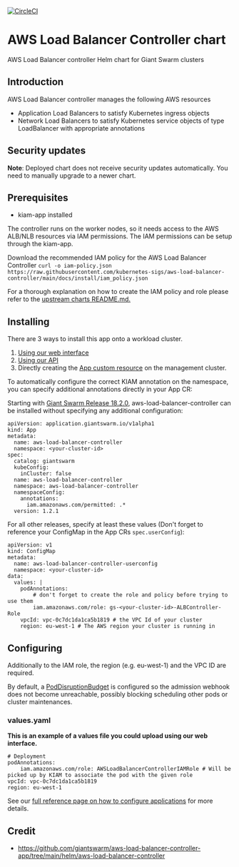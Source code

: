 [![CircleCI](https://circleci.com/gh/giantswarm/aws-load-balancer-controller-app/tree/main.svg?style=svg)](https://circleci.com/gh/giantswarm/aws-load-balancer-controller-app/tree/main)

# AWS Load Balancer Controller chart

AWS Load Balancer controller Helm chart for Giant Swarm clusters

## Introduction
AWS Load Balancer controller manages the following AWS resources
- Application Load Balancers to satisfy Kubernetes ingress objects
- Network Load Balancers to satisfy Kubernetes service objects of type LoadBalancer with appropriate annotations

## Security updates
**Note**: Deployed chart does not receive security updates automatically. You need to manually upgrade to a newer chart.

## Prerequisites
- kiam-app installed

The controller runs on the worker nodes, so it needs access to the AWS ALB/NLB resources via IAM permissions. The
IAM permissions can be setup through the kiam-app.

Download the recommended IAM policy for the AWS Load Balancer Controller
    ```
    curl -o iam-policy.json https://raw.githubusercontent.com/kubernetes-sigs/aws-load-balancer-controller/main/docs/install/iam_policy.json
    ```

For a thorough explanation on how to create the IAM policy and role please refer to the [upstream charts README.md.](https://github.com/giantswarm/aws-load-balancer-controller-app/blob/main/helm/aws-load-balancer-controller/README.md)

## Installing

There are 3 ways to install this app onto a workload cluster.

1. [Using our web interface](https://docs.giantswarm.io/ui-api/web/app-platform/#installing-an-app)
2. [Using our API](https://docs.giantswarm.io/api/#operation/createClusterAppV5)
3. Directly creating the [App custom resource](https://docs.giantswarm.io/ui-api/management-api/crd/apps.application.giantswarm.io/) on the management cluster.

To automatically configure the correct KIAM annotation on the namespace, you can specify additional annotations directly in your App CR:

Starting with [Giant Swarm Release 18.2.0](https://docs.giantswarm.io/changes/workload-cluster-releases-aws/releases/aws-v18.2.0/), aws-load-balancer-controller can be installed without specifying any additional configuration:

```
apiVersion: application.giantswarm.io/v1alpha1
kind: App
metadata:
  name: aws-load-balancer-controller
  namespace: <your-cluster-id>
spec:
  catalog: giantswarm
  kubeConfig:
    inCluster: false
  name: aws-load-balancer-controller
  namespace: aws-load-balancer-controller
  namespaceConfig:
    annotations:
      iam.amazonaws.com/permitted: .*
  version: 1.2.1
```

For all other releases, specify at least these values (Don't forget to reference your ConfigMap in the App CRs `spec.userConfig`):

```
apiVersion: v1
kind: ConfigMap
metadata:
  name: aws-load-balancer-controller-userconfig
  namespace: <your-cluster-id>
data:
  values: |
    podAnnotations:
        # don't forget to create the role and policy before trying to use them
        iam.amazonaws.com/role: gs-<your-cluster-id>-ALBController-Role
    vpcId: vpc-0c7dc1da1ca5b1819 # the VPC Id of your cluster
    region: eu-west-1 # The AWS region your cluster is running in
```

## Configuring
Additionally to the IAM role, the region (e.g. eu-west-1) and the VPC ID are required.

By default, a [PodDisruptionBudget](https://kubernetes.io/docs/tasks/run-application/configure-pdb) is configured so the admission webhook does not become unreachable, possibly blocking scheduling other pods or cluster maintenances.

### values.yaml
**This is an example of a values file you could upload using our web interface.**
```
# Deployment
podAnnotations:
    iam.amazonaws.com/role: AWSLoadBalancerControllerIAMRole # Will be picked up by KIAM to associate the pod with the given role
vpcId: vpc-0c7dc1da1ca5b1819
region: eu-west-1
```

See our [full reference page on how to configure applications](https://docs.giantswarm.io/app-platform/app-configuration/) for more details.

## Credit

* https://github.com/giantswarm/aws-load-balancer-controller-app/tree/main/helm/aws-load-balancer-controller
